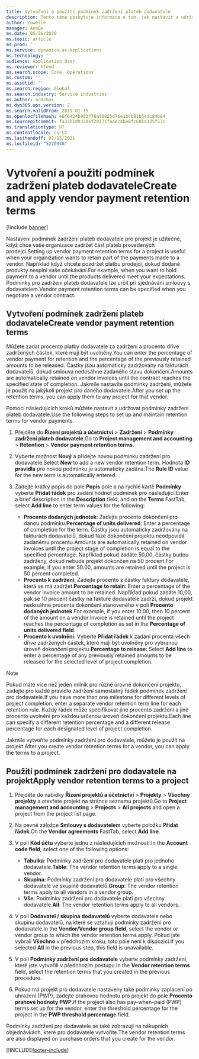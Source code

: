 ```yaml
---
title: Vytvoření a použití podmínek zadržení plateb dodavatele
description: Tento téma poskytuje informace o tom, jak nastavit a udržovat podmínky zadržení pro platby dodavatele.
author: Yowelle
manager: AnnBe
ms.date: 05/26/2020
ms.topic: article
ms.prod: ''
ms.service: dynamics-ax-applications
ms.technology: ''
audience: Application User
ms.reviewer: kfend
ms.search.scope: Core, Operations
ms.custom: ''
ms.assetid: ''
ms.search.region: Global
ms.search.industry: Service industries
ms.author: andchoi
ms.dyn365.ops.version: 7
ms.search.validFrom: 2019-01-15
ms.openlocfilehash: e6f6424b983f76a96825d76e1b4b81b54dc84b84
ms.sourcegitcommit: fa32b1893286f20271fa4ec4be8fc68bd135f53c
ms.translationtype: HT
ms.contentlocale: cs-CZ
ms.lasthandoff: 02/15/2021
ms.locfileid: "5270940"
---
```

# <a name="create-and-apply-vendor-payment-retention-terms"></a><span data-ttu-id="f9d54-103">Vytvoření a použití podmínek zadržení plateb dodavatele</span><span class="sxs-lookup"><span data-stu-id="f9d54-103">Create and apply vendor payment retention terms</span></span>

[!include [banner](../includes/banner.md)] 

<span data-ttu-id="f9d54-104">Nastavení podmínek zadržení plateb dodavatele pro projekt je užitečné, když chce vaše organizace zadržet část plateb provedených prodejci.</span><span class="sxs-lookup"><span data-stu-id="f9d54-104">Setting up vendor payment retention terms for a project is useful when your organization wants to retain part of the payments made to a vendor.</span></span> <span data-ttu-id="f9d54-105">Například když chcete pozdržet platbu prodejci, dokud dodané produkty nesplní vaše očekávání.</span><span class="sxs-lookup"><span data-stu-id="f9d54-105">For example, when you want to hold payment to a vendor until the products delivered meet your expectations.</span></span> <span data-ttu-id="f9d54-106">Podmínky pro zadržení plateb dodavatele lze určit při sjednávání smlouvy s dodavatelem.</span><span class="sxs-lookup"><span data-stu-id="f9d54-106">Vendor payment retention terms can be specified when you negotiate a vendor contract.</span></span>

## <a name="create-vendor-payment-retention-terms"></a><span data-ttu-id="f9d54-107">Vytvoření podmínek zadržení plateb dodavatele</span><span class="sxs-lookup"><span data-stu-id="f9d54-107">Create vendor payment retention terms</span></span>

<span data-ttu-id="f9d54-108">Můžete zadat procento platby dodavatele za zadržení a procento dříve zadržených částek, které mají být uvolněny.</span><span class="sxs-lookup"><span data-stu-id="f9d54-108">You can enter the percentage of vendor payment for retention and the percentage of the previously retained amounts to be released.</span></span> <span data-ttu-id="f9d54-109">Částky jsou automaticky zadržovány na fakturách dodavatelů, dokud smlouva nedosáhne zadaného stavu dokončení.</span><span class="sxs-lookup"><span data-stu-id="f9d54-109">Amounts are automatically retained on vendor invoices until the contract reaches the specified state of completion.</span></span> <span data-ttu-id="f9d54-110">Jakmile nastavíte podmínky zadržení, můžete je použít na jakýkoli projekt pro daného dodavatele.</span><span class="sxs-lookup"><span data-stu-id="f9d54-110">After you set up the retention terms, you can apply them to any project for that vendor.</span></span>

<span data-ttu-id="f9d54-111">Pomocí následujících kroků můžete nastavit a udržovat podmínky zadržení plateb dodavatele.</span><span class="sxs-lookup"><span data-stu-id="f9d54-111">Use the following steps to set up and maintain retention terms for vendor payments.</span></span> 

1. <span data-ttu-id="f9d54-112">Přejděte do **Řízení projektů a účetnictví** > **Zadržení** > **Podmínky zadržení plateb dodavatele**.</span><span class="sxs-lookup"><span data-stu-id="f9d54-112">Go to **Project management and accounting** > **Retention** > **Vendor payment retention terms**.</span></span>
2. <span data-ttu-id="f9d54-113">Vyberte možnost **Nový** a přidejte novou podmínku zadržení pro dodavatele.</span><span class="sxs-lookup"><span data-stu-id="f9d54-113">Select **New** to add a new vendor retention term.</span></span> <span data-ttu-id="f9d54-114">Hodnota **ID pravidla** pro novou podmínku je automaticky zadána.</span><span class="sxs-lookup"><span data-stu-id="f9d54-114">The **Rule ID** value for the new term is automatically entered.</span></span> 
3. <span data-ttu-id="f9d54-115">Zadejte krátký popis do pole **Popis** pole a na rychlé kartě **Podmínky** vyberte **Přidat řádek** pro zadání hodnot podmínek pro následující:</span><span class="sxs-lookup"><span data-stu-id="f9d54-115">Enter a brief description in the **Description** field, and on the **Terms** FastTab, select **Add line** to enter term values for the following:</span></span>

   - <span data-ttu-id="f9d54-116">**Procento dodaných jednotek**: Zadejte procento dokončení pro danou podmínku.</span><span class="sxs-lookup"><span data-stu-id="f9d54-116">**Percentage of units delivered**: Enter a percentage of completion for the term.</span></span> <span data-ttu-id="f9d54-117">Částky jsou automaticky zadržovány na fakturách dodavatelů, dokud fáze dokončení projektu neodpovídá zadanému procentu.</span><span class="sxs-lookup"><span data-stu-id="f9d54-117">Amounts are automatically retained on vendor invoices until the project stage of completion is equal to the specified percentage.</span></span> <span data-ttu-id="f9d54-118">Například pokud zadáte 50,00, částky budou zadrženy, dokud nebude projekt dokončen na 50 procent.</span><span class="sxs-lookup"><span data-stu-id="f9d54-118">For example, if you enter 50.00, amounts are retained until the project is 50 percent completed.</span></span>
   - <span data-ttu-id="f9d54-119">**Procento k zadržení**: Zadejte procento z částky faktury dodavatele, která se má zadržet.</span><span class="sxs-lookup"><span data-stu-id="f9d54-119">**Percentage to retain**: Enter a percentage of the vendor invoice amount to be retained.</span></span> <span data-ttu-id="f9d54-120">Například pokud zadáte 10,00, pak se 10 procent částky na faktuře dodavatele zadrží, dokud projekt nedosáhne procenta dokončení stanoveného v poli **Procento dodaných jednotek**.</span><span class="sxs-lookup"><span data-stu-id="f9d54-120">For example, if you enter 10.00, then 10 percent of the amount on a vendor invoice is retained until the project reaches the percentage of completion as set in the **Percentage of units delivered field**.</span></span>
   - <span data-ttu-id="f9d54-121">**Procento k uvolnění**: Vyberte **Přidat řádek** k zadání procenta všech dříve zadržených částek, které mají být uvolněny pro vybranou úroveň dokončení projektu.</span><span class="sxs-lookup"><span data-stu-id="f9d54-121">**Percentage to release**: Select **Add line** to enter a percentage of any previously retained amounts to be released for the selected level of project completion.</span></span>

> [!NOTE]
> <span data-ttu-id="f9d54-122">Pokud máte více než jeden milník pro různé úrovně dokončení projektu, zadejte pro každé pravidlo zadržení samostatný řádek podmínek zadržení pro dodavatele.</span><span class="sxs-lookup"><span data-stu-id="f9d54-122">If you have more than one milestone for different levels of project completion, enter a separate vendor retention term line for each retention rule.</span></span> <span data-ttu-id="f9d54-123">Každý řádek může specifikovat jiné procento zadržení a jiné procento uvolnění pro každou určenou úroveň dokončení projektu.</span><span class="sxs-lookup"><span data-stu-id="f9d54-123">Each line can specify a different retention percentage and a different release percentage for each designated level of project completion.</span></span>

<span data-ttu-id="f9d54-124">Jakmile vytvoříte podmínky zadržení pro dodavatele, můžete je použít na projekt.</span><span class="sxs-lookup"><span data-stu-id="f9d54-124">After you create vendor retention terms for a vendor, you can apply the terms to a project.</span></span>

## <a name="apply-vendor-retention-terms-to-a-project"></a><span data-ttu-id="f9d54-125">Použití podmínek zadržení pro dodavatele na projekt</span><span class="sxs-lookup"><span data-stu-id="f9d54-125">Apply vendor retention terms to a project</span></span>

1. <span data-ttu-id="f9d54-126">Přejděte do nabídky **Řízení projektů a účetnictví** > **Projekty** > **Všechny projekty** a otevřete projekt na stránce seznamu projektů.</span><span class="sxs-lookup"><span data-stu-id="f9d54-126">Go to **Project management and accounting** > **Projects** > **All projects** and open a project from the project list page.</span></span>
2. <span data-ttu-id="f9d54-127">Na pevné záložce **Smlouvy s dodavatelem** vyberte položku **Přidat řádek**.</span><span class="sxs-lookup"><span data-stu-id="f9d54-127">On the **Vendor agreements** FastTab, select **Add line**.</span></span>
3. <span data-ttu-id="f9d54-128">V poli **Kód účtu** vyberte jednu z následujících možností:</span><span class="sxs-lookup"><span data-stu-id="f9d54-128">In the **Account code field**, select one of the following options:</span></span> 

   - <span data-ttu-id="f9d54-129">**Tabulka**: Podmínky zadržení pro dodavatele platí pro jednoho dodavatele.</span><span class="sxs-lookup"><span data-stu-id="f9d54-129">**Table**: The vendor retention terms apply to a single vendor.</span></span>
   - <span data-ttu-id="f9d54-130">**Skupina**: Podmínky zadržení pro dodavatele platí pro všechny dodavatele ve skupině dodavatelů.</span><span class="sxs-lookup"><span data-stu-id="f9d54-130">**Group**: The vendor retention terms apply to all vendors in a vendor group.</span></span>
   - <span data-ttu-id="f9d54-131">**Vše**: Podmínky zadržení pro dodavatele platí pro všechny dodavatele.</span><span class="sxs-lookup"><span data-stu-id="f9d54-131">**All**: The vendor retention terms apply to all vendors.</span></span>

4. <span data-ttu-id="f9d54-132">V poli **Dodavatel / skupina dodavatelů** vyberte dodavatele nebo skupinu dodavatelů, na které se vztahují podmínky zadržení pro dodavatele.</span><span class="sxs-lookup"><span data-stu-id="f9d54-132">In the **Vendor/Vendor group field**, select the vendor or vendor group to which the vendor retention terms apply.</span></span> <span data-ttu-id="f9d54-133">Pokud jste vybrali **Všechno** v předchozím kroku, toto pole není k dispozici.</span><span class="sxs-lookup"><span data-stu-id="f9d54-133">If you selected **All** in the previous step, this field is unavailable.</span></span>
5. <span data-ttu-id="f9d54-134">V poli **Podmínky zadržení pro dodavatele** vyberte podmínky zadržení, které jste vytvořili v předchozím postupu.</span><span class="sxs-lookup"><span data-stu-id="f9d54-134">In the **Vendor retention terms** field, select the retention terms that you created in the previous procedure.</span></span>
6. <span data-ttu-id="f9d54-135">Pokud má projekt pro dodavatele nastaveny také podmínky zaplacení po uhrazení (PWP), zadejte prahovou hodnotu pro projekt do pole **Procento prahové hodnoty PWP**.</span><span class="sxs-lookup"><span data-stu-id="f9d54-135">If the project also has pay-when-paid (PWP) terms set up for the vendor, enter the threshold percentage for the project in the **PWP threshold percentage** field.</span></span>

<span data-ttu-id="f9d54-136">Podmínky zadržení pro dodavatele se také zobrazují na nákupních objednávkách, které pro dodavatele vytvoříte.</span><span class="sxs-lookup"><span data-stu-id="f9d54-136">The vendor retention terms are also displayed on purchase orders that you create for the vendor.</span></span>


[!INCLUDE[footer-include](../includes/footer-banner.md)]